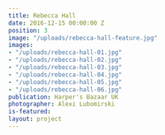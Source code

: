 ```yaml
---
title: Rebecca Hall
date: 2016-12-15 00:00:00 Z
position: 3
image: "/uploads/rebecca-hall-feature.jpg"
images:
- "/uploads/rebecca-hall-01.jpg"
- "/uploads/rebecca-hall-02.jpg"
- "/uploads/rebecca-hall-03.jpg"
- "/uploads/rebecca-hall-04.jpg"
- "/uploads/rebecca-hall-05.jpg"
- "/uploads/rebecca-hall-06.jpg"
publication: Harper's Bazaar UK
photographer: Alexi Lubomirski
is-featured: 
layout: project
---
```


